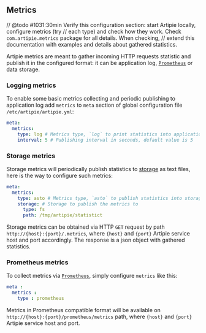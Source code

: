 ## Metrics

// @todo #1031:30min Verify this configuration section: start Artipie locally, configure metrics (try 
//  each type) and check how they work. Check `com.artipie.metrics` package for all details. When checking,
//  extend this documentation with examples and details about gathered statistics.

Artipie metrics are meant to gather incoming HTTP requests statistic and publish it in the 
configured format: it can be application log, [`Prometheus`](https://prometheus.io/) or data storage.

### Logging metrics

To enable some basic metrics collecting and periodic publishing to application log
add `metrics` to `meta` section of global configuration file `/etc/artipie/artipie.yml`:

```yaml
meta:
  metrics:
    type: log # Metrics type, `log` to print statistics into application log
    interval: 5 # Publishing interval in seconds, default value is 5
```

### Storage metrics

Storage metrics will periodically publish statistics to [storage](./Configuration-Storage) as text files, 
here is the way to configure such metrics:
```yaml
meta:
  metrics:
    type: asto # Metrics type, `asto` to publish statistics into storage
    storage: # Storage to publish the metrics to
      type: fs
      path: /tmp/artipie/statistict
```

Storage metrics can be obtained via HTTP `GET` request by path `http://{host}:{port}/.metrics`, 
where `{host}` and `{port}` Artipie service host and port accordingly. The response is a json object
with gathered statistics.

### Prometheus metrics

To collect metrics via [`Prometheus`](https://prometheus.io/), simply configure `metrics` like this:

```yaml
meta :
  metrics :
    type : prometheus
```
Metrics in Prometheus compatible format will be available on `http://{host}:{port}/prometheus/metrics` path,
where `{host}` and `{port}` Artipie service host and port. 
